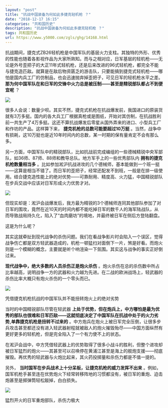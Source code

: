 ```yaml
---
layout: "post"
title: "抗战中国装备为何如此多捷克轻机枪 ？"
date: "2018-12-17 16:15"
categories: "共和国历史"
description: "抗战中国装备为何如此多捷克轻机枪 ？"
tags: 共和国历史
url: https://www.y5000.com/zgls/ghg/14168.html
---
```






抗战期间，捷克式ZB26轻机枪是中国军队的基层火力支柱。其独特的外形、优秀的性能也随着各影视作品为大家所熟知。而与之相对应，日军基层的轻机枪——无论是外号歪把子的大正11年式轻机枪，还是后来改进的96式轻机枪，都完全不能与捷克造匹敌。就算是在敌后物资匮乏的游击队，只要能搞到捷克式轻机枪——哪怕是国内兵工厂的仿制品，也会迅速抛弃掉歪把子，可见日军的轻机枪水平之差。
**那为何中国军队在和日军的交锋中火力总是被压制——甚至是精锐部队都占不到便宜呢** ？

![](https://img.y5000.com/uploads/allimg/170220/14131A944-0.jpg)

很多人会说：数量少呗。其实不然，捷克式机枪在抗战爆发前，我国进口的原装货就有3万多挺。国内的各大兵工厂根据真枪或是图纸，开始对其仿制，在抗战胜利前一共生产了4万多挺。这还不算抗战爆发后零星从国外弄来的进口、小型兵工厂和作坊的产品。这样算下来，
**捷克机枪的总数可能要超过10万挺** 。当然，战争中有损耗，这10万挺也是近10年时间内的总数，某一时期的保有量肯定不会有那么多。

另一方面，中国军队中的精锐部队，比如抗战前完成编组的一些德械精锐中央军部队，如36师、87师、88师和教导总队。地方军手上的一些优秀部队内
**拥有的捷克机枪数量相当多**
。比如参加淞沪抗战进攻的几个德械师，基本能做到一个班一挺——这算是相当不错了。而日军的歪把子，经常还配发不到班，一般是在排一级使用。结合捷克造性能上的绝对优势——可靠耐用、精度高、火力猛，中国精锐部队在步兵交战中应该对日军形成火力优势才对。

![](https://img.y5000.com/uploads/allimg/170220/14131A508-1.jpg)

但现实却是：淞沪会战爆发后，我方最为精锐的3个德械师连同其他部队参加了对日军的围攻，竟然在近10天的时间内都不能吃掉日军的数千人的海军陆战队，从而导致战局持久化，陷入了“血肉磨坊”的境地，并最终被日军在侧后方登陆翻盘。

这是为什么呢？

其实这就牵扯到现代战争的杀伤问题。我们在看战争影片时会陷入一个误区，觉得战争伤亡都是双方轻武器造成的，机枪一顿猛扫对面倒下一片，煞是好看。而炮火则是一个模糊的概念，主要就是听个响渲染一下氛围。其实这与战争的事实正好倒过来。

**现代战争中，绝大多数的人员杀伤正是炮火杀伤**
。炮火杀伤在总的杀伤数中所占比率越高，说明战争一方的武器和火力越为先进。在二战的欧洲战场上，轻武器的杀伤比率大概只有炮火杀伤的一个零头而已。

![](https://img.y5000.com/uploads/allimg/170220/1413163U2-2.jpg)

凭借捷克机枪抗战的中国军队并不能扭转炮火上的绝对劣势

当时的中国精锐部队尽管在轻武器
**上处于优势，但在炮兵上，中方哪怕是最为优秀的部队也很难和日军匹敌——这就彻底决定了中国军队在抗战中处于的火力劣势,单靠捷克机枪是扭转不过来的**
。中方炮兵在炮火上被日军完全压倒，让很多步兵攻击甚至都还没有进入轻武器射程就被敌人的炮火摧毁殆尽——中国方面纵然有更好更多的轻机枪，但是完全陷入了一个有力使不上的状态。

在淞沪会战中，中方凭借轻武器上的优势取得了很多小战斗的胜利，但整个进攻却被日军猛烈的炮火——其甚至可以召唤停在黄浦江甚至是海上的舰炮支援——彻底摧毁。再优秀的轻武器与火炮比起来，其火药投掷量和杀伤力都是不值一提的。

另外， **当时国军在步兵战术上十分呆板，让捷克机枪的威力发挥不出来**
。例如，国军机枪手甚至连在优势炮火下经常转移阵地的习惯都没有，被日军的重炮、迫击炮甚至是掷弹筒轻松敲掉，白白损失。

![](https://img.y5000.com/uploads/allimg/170220/1413163Q3-3.jpg)

猛烈开火的日军重炮部队，杀伤力极大
